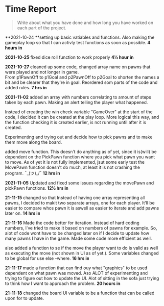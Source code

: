 # Time Report

> Write about what you have done and how long you have worked on each part of the project.

**2021-10-24 **setting up basic vatiables and functions. Also making the gameplay loop so that I can activly test functions as soon as possible.
**4 hours in**

**2021-10-25** fixed dice roll function to work properly
**4½ hour in**

**2021-10-27** cleaned up some code, changed array name on pawns that were played and not longer in game.  
From p1PawnOff to p1Goal and p2PawnOff to p2Goal to shorten the names a bit and be clearer that they're in goal. Reordered som parts of the code and added rules.
**7 hrs in**

**2021-11-02** added an array with numbers correlating to amount of steps taken by each pawn. Making an alert telling the player what happened.

Instead of creating the win check variable "GameOver" at the start of the code, I decided it can be created at the play loop. More logical this way, and the function checking it is created earlier, is not running until after it is created.

Experimenting and trying out and decide how to pick pawns
and to make them move along the board.

added move function. This doesn't do anything as of yet, since it is(will) be dependent on the PickPawn function where you pick what pawn you want to move. As of yet it is not fully implemented, jsut some early test the MovePawn function doesn't do much, at least it is not crashing the program. ¯\_(ツ)_/¯
**12 hrs in**

**2021-11-05** Updated and fixed some issues regarding the movePawn and pickPawn functions.
**12½ hrs in**

**21-11-15** changed so that Instead of having one array representing all pawns, I decided to makit two separate arrays, one for each player. It'll be easier to compare whos pawn it is aswell as easier to iterate and add pawns later on.
**14 hrs in**

**21-11-16** Made the code better for iteration. Instead of hard coding numbers, I've tried to make it based on numbers of pawns for example. So, alot of code wont have to be changed later on if I decide to update how many pawns I have in the game. Made some code more efficient as well.

also added a function to se if the move the player want to do is valid as well as executing the move (not shown in UI as of yet.). Some variables changed to be global for use else -where. 
**16 hrs in**

**21-11-17** made a function that can find ouy what "graphics" to be used dependent on what pawn was moved. Aso ALOT of experimenting and trying to figure out how to update the UI. Alot of sitting in the sofa just trying to think how I want to approach the problem.
**20 hours in**

**21-11-18** changed the board UI variable to be a function that can be called upon for to update.
